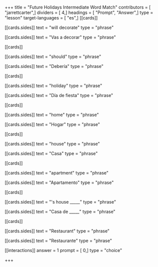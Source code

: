 +++
title = "Future Holidays Intermediate Word Match"
contributors = [ "jarrettcarter",]
dividers = [ 4,]
headings = [ "Prompt", "Answer",]
type = "lesson"
target-languages = [ "es",]
[[cards]]

[[cards.sides]]
text = "will decorate"
type = "phrase"

[[cards.sides]]
text = "Vas a decorar"
type = "phrase"

[[cards]]

[[cards.sides]]
text = "should"
type = "phrase"

[[cards.sides]]
text = "Debería"
type = "phrase"

[[cards]]

[[cards.sides]]
text = "holiday"
type = "phrase"

[[cards.sides]]
text = "Día de fiesta"
type = "phrase"

[[cards]]

[[cards.sides]]
text = "home"
type = "phrase"

[[cards.sides]]
text = "Hogar"
type = "phrase"

[[cards]]

[[cards.sides]]
text = "house"
type = "phrase"

[[cards.sides]]
text = "Casa"
type = "phrase"

[[cards]]

[[cards.sides]]
text = "apartment"
type = "phrase"

[[cards.sides]]
text = "Apartamento"
type = "phrase"

[[cards]]

[[cards.sides]]
text = "'s house _____"
type = "phrase"

[[cards.sides]]
text = "Casa de _____"
type = "phrase"

[[cards]]

[[cards.sides]]
text = "Restaurant"
type = "phrase"

[[cards.sides]]
text = "Restaurante"
type = "phrase"

[[interactions]]
answer = 1
prompt = [ 0,]
type = "choice"

+++
